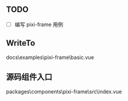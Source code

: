 ## TODO

- [ ] 编写 pixi-frame 用例

## WriteTo

docs\examples\pixi-frame\basic.vue

## 源码组件入口

packages\components\pixi-frame\src\index.vue
